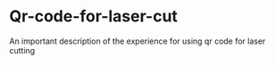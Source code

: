 # Qr-code-for-laser-cut
An important description of the experience for using qr code for laser cutting
